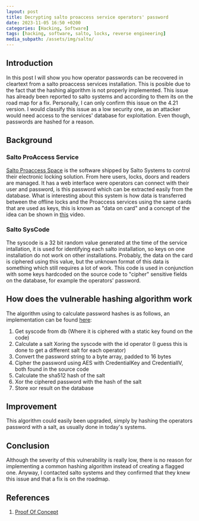 ```yaml
---
layout: post
title: Decrypting salto proaccess service operators' password
date: 2023-11-05 16:50 +0200
categories: [Hacking, Software]
tags: [hacking, software, salto, locks, reverse engineering]
media_subpath: /assets/img/salto/
---
```

## Introduction
In this post I will show you how operator passwords can be recovered in cleartext from a salto proaccess services
installation. This is posible due to the fact that the hashing algorithm is not properly implemented.
This issue has already been reported to salto systems and according to them its on the road map for a fix.
Personally, I can only confirm this issue on the 4.21 version. I would classify this issue as a low security
one, as an attacker would need access to the services' database for exploitation. Even though, passwords are hashed for a 
reason.

## Background

### Salto ProAccess Service

<a href="https://saltosystems.com/es-es/soluciones/proaccess-space/" target="_blank">Salto Proaccess Space</a> is the software shipped by Salto Systems to control their electronic locking solution. 
From here users, locks, doors and readers are managed. It has a web interface were operators can connect with their user and password, is this password which can be extracted easily from the database. What is interesting about this system is 
how data is transferred  between the offline locks and the Proaccess services using the same cards that are used as keys, this is known as "data on card" and a concept of the idea can be shown in <a href="https://www.youtube.com/watch?v=FpFdnUe3rYQ" target="_blank">this</a> video. 

### Salto SysCode
The syscode is a 32 bit random value generated at the time of the service intallation, it is used for identifying each salto installation, so keys on one installation do not work on other installations. Probably, the data
on the card is ciphered using this value, but the unknown format of this data is something which still requires a lot of work. This code is used in conjunction with some keys hardcoded on the source code to "cipher" sensitive
fields on the database, for example the operators' password.

## How does the vulnerable hashing algorithm work
The algorithm using to calculate password hashes is as follows, an implementation can be found [here](https://github.com/vik0t0r/decode_operator_password_PoC.git):
1. Get syscode from db (Where it is ciphered with a static key found on the code)
2. Calculate a salt Xoring the syscode with the id operator (I guess this is done to get a different salt for each operator)
3. Convert the password string to a byte array, padded to 16 bytes
4. Cipher the password using AES with CredentialKey and CredentialIV, both found in the source code
5. Calculate the sha512 hash of the salt 
6. Xor the ciphered password with the hash of the salt
7. Store xor result on the database


## Improvement

This algorithm could easily been upgraded, simply by hashing the operators password with a salt, as usually done in today's systems.

## Conclusion

Although the severity of this vulnerability is really low, there is no reason for implementing a common hashing algorithm instead of creating a flagged one. Anyway, I contacted salto systems and they confirmed that they 
knew this issue and that a fix is on the roadmap.

## References
 1. [Proof Of Concept](https://github.com/vik0t0r/decode_operator_password_PoC.git)

